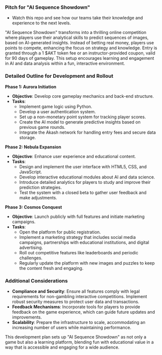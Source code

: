 ### Pitch for "AI Sequence Showdown" 
  - Watch this repo and see how our teams take their knowledge and experience to the next levels.

"AI Sequence Showdown" transforms into a thrilling online competition where players use their analytical skills to predict sequences of images, based on AI-generated insights. Instead of betting real money, players use points to compete, enhancing the focus on strategy and knowledge. Entry is granted through a 1 $AKT token fee or an instructor-provided coupon, valid for 90 days of gameplay. This setup encourages learning and engagement in AI and data analysis within a fun, interactive environment.

### Detailed Outline for Development and Rollout

**Phase 1: Aurora Initiation**
- **Objective**: Develop core gameplay mechanics and back-end structure.
- **Tasks**:
  - Implement game logic using Python.
  - Develop a user authentication system.
  - Set up a non-monetary point system for tracking player scores.
  - Create the AI model to generate predictive insights based on previous game rounds.
  - Integrate the Akash network for handling entry fees and secure data storage.

**Phase 2: Nebula Expansion**
- **Objective**: Enhance user experience and educational content.
- **Tasks**:
  - Design and implement the user interface with HTML5, CSS, and JavaScript.
  - Develop interactive educational modules about AI and data science.
  - Introduce detailed analytics for players to study and improve their prediction strategies.
  - Test the system with a closed beta to gather user feedback and make adjustments.

**Phase 3: Cosmos Conquest**
- **Objective**: Launch publicly with full features and initiate marketing campaigns.
- **Tasks**:
  - Open the platform for public registration.
  - Implement a marketing strategy that includes social media campaigns, partnerships with educational institutions, and digital advertising.
  - Roll out competitive features like leaderboards and periodic challenges.
  - Regularly update the platform with new images and puzzles to keep the content fresh and engaging.

### Additional Considerations
- **Compliance and Security**: Ensure all features comply with legal requirements for non-gambling interactive competitions. Implement robust security measures to protect user data and transactions.
- **Feedback Mechanisms**: Incorporate tools for players to provide feedback on the game experience, which can guide future updates and improvements.
- **Scalability**: Prepare the infrastructure to scale, accommodating an increasing number of users while maintaining performance.

This development plan sets up "AI Sequence Showdown" as not only a game but also a learning platform, blending fun with educational value in a way that is accessible and engaging for a wide audience.





